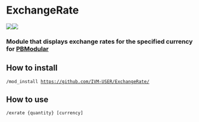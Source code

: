 # ExchangeRate
![](https://img.shields.io/github/license/IVM-USER/ExchangeRate?color=B34AEE)![](https://img.shields.io/badge/PBModular-module-B34AEE)
<br>

###  Module that displays exchange rates for the specified currency for [PBModular](https://github.com/PBModular/bot)
## How to install
<code>/mod_install https://github.com/IVM-USER/ExchangeRate/</code>
<br>
## How to use
<code>/exrate {quantity} [currency] </code>
